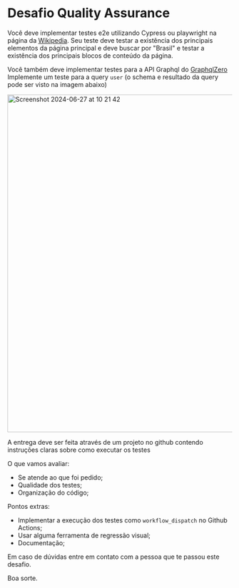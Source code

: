 # Desafio Quality Assurance

Você deve implementar testes e2e utilizando Cypress ou playwright na página da [Wikipedia](https://www.wikipedia.org/).
Seu teste deve testar a existência dos principais elementos da página principal e deve buscar por "Brasil" e testar a existência dos principais blocos de conteúdo da página.

Você também deve implementar testes para a API Graphql do [GraphqlZero](https://graphqlzero.almansi.me/)
Implemente um teste para a query `user` (o schema e resultado da query pode ser visto na imagem abaixo)


<img width="758" alt="Screenshot 2024-06-27 at 10 21 42" src="https://github.com/winnin/desafio/assets/1219172/144d2941-562d-4381-be35-6e48bc548301">

A entrega deve ser feita através de um projeto no github contendo instruções claras sobre como executar os testes

O que vamos avaliar:
- Se atende ao que foi pedido;
- Qualidade dos testes;
- Organização do código;

Pontos extras:
- Implementar a execução dos testes como `workflow_dispatch` no Github Actions;
- Usar alguma ferramenta de regressão visual;
- Documentação;

Em caso de dúvidas entre em contato com a pessoa que te passou este desafio.

Boa sorte.
